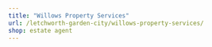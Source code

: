 ```yaml
---
title: "Willows Property Services"
url: /letchworth-garden-city/willows-property-services/
shop: estate agent
---
```

